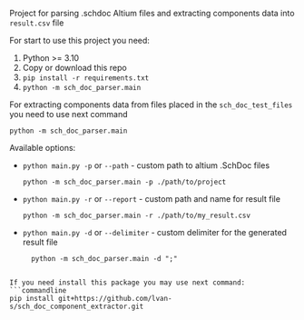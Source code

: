 Project for parsing .schdoc Altium files and extracting components
data into `result.csv` file

For start to use this project you need:
1. Python >= 3.10
2. Copy or download this repo
3. `pip install -r requirements.txt`
4. `python -m sch_doc_parser.main`

For extracting components data from files placed in the `sch_doc_test_files`
you need to use next command
```commandline
python -m sch_doc_parser.main
```

Available options:
* `python main.py -p` or `--path` - custom path to altium .SchDoc files
    ```commandline
    python -m sch_doc_parser.main -p ./path/to/project
    ```
* `python main.py -r` or `--report` - custom path and name for result file

    ```commandline
    python -m sch_doc_parser.main -r ./path/to/my_result.csv
  ```
  
* `python main.py -d` or `--delimiter` - custom delimiter for the generated result file

  ```commandline
    python -m sch_doc_parser.main -d ";"
```
  
If you need install this package you may use next command:
```commandline
pip install git+https://github.com/lvan-s/sch_doc_component_extractor.git
```


